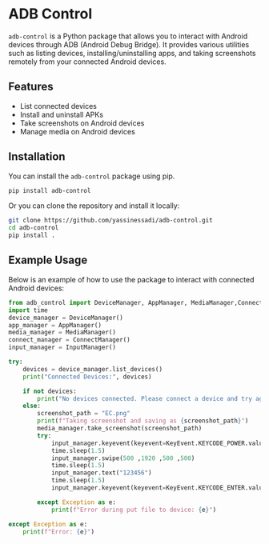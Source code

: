 # ADB Control

`adb-control` is a Python package that allows you to interact with Android devices through ADB (Android Debug Bridge). It provides various utilities such as listing devices, installing/uninstalling apps, and taking screenshots remotely from your connected Android devices.

## Features

- List connected devices
- Install and uninstall APKs
- Take screenshots on Android devices
- Manage media on Android devices

## Installation

You can install the `adb-control` package using pip.

```bash
pip install adb-control
```


Or you can clone the repository and install it locally:

```bash
git clone https://github.com/yassinessadi/adb-control.git
cd adb-control
pip install .
```

## Example Usage

Below is an example of how to use the package to interact with connected Android devices:

```python
from adb_control import DeviceManager, AppManager, MediaManager,ConnectManager,InputManager,KeyEvent
import time
device_manager = DeviceManager()
app_manager = AppManager()
media_manager = MediaManager()
connect_manager = ConnectManager()
input_manager = InputManager()

try:
    devices = device_manager.list_devices()
    print("Connected Devices:", devices)

    if not devices:
        print("No devices connected. Please connect a device and try again.")
    else:
        screenshot_path = "EC.png"
        print(f"Taking screenshot and saving as {screenshot_path}")
        media_manager.take_screenshot(screenshot_path)
        try:
            input_manager.keyevent(keyevent=KeyEvent.KEYCODE_POWER.value)
            time.sleep(1.5)
            input_manager.swipe(500 ,1920 ,500 ,500)
            time.sleep(1.5)
            input_manager.text("123456")
            time.sleep(1.5)
            input_manager.keyevent(keyevent=KeyEvent.KEYCODE_ENTER.value)

        except Exception as e:
            print(f"Error during put file to device: {e}")

except Exception as e:
    print(f"Error: {e}")
```
